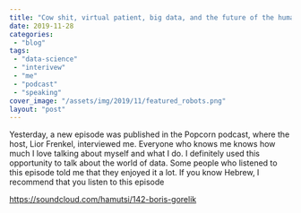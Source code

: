 ```yaml
---
title: "Cow shit, virtual patient, big data, and the future of the human species"
date: 2019-11-28
categories: 
 - "blog"
tags: 
 - "data-science"
 - "interivew"
 - "me"
 - "podcast"
 - "speaking"
cover_image: "/assets/img/2019/11/featured_robots.png"
layout: "post"
---
```


Yesterday, a new episode was published in the Popcorn podcast, where the host, Lior Frenkel, interviewed me. Everyone who knows me knows how much I love talking about myself and what I do. I definitely used this opportunity to talk about the world of data. Some people who listened to this episode told me that they enjoyed it a lot. If you know Hebrew, I recommend that you listen to this episode


https://soundcloud.com/hamutsi/142-boris-gorelik
